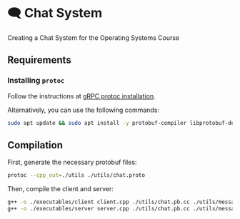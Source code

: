 # 🗨️ Chat System

Creating a Chat System for the Operating Systems Course

## Requirements

### Installing `protoc`

Follow the instructions at [gRPC protoc installation](https://grpc.io/docs/protoc-installation/).

Alternatively, you can use the following commands:

```bash
sudo apt update && sudo apt install -y protobuf-compiler libprotobuf-dev
```

## Compilation

First, generate the necessary protobuf files:

```bash
protoc --cpp_out=./utils ./utils/chat.proto
```

Then, compile the client and server:

```bash
g++ -o ./executables/client client.cpp ./utils/chat.pb.cc ./utils/message.cpp -lprotobuf
g++ -o ./executables/server server.cpp ./utils/chat.pb.cc ./utils/message.cpp -lpthread -lprotobuf
```